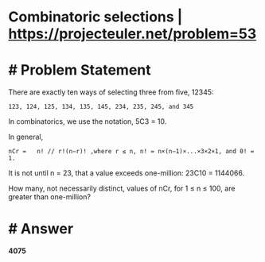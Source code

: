 # Combinatoric selections | https://projecteuler.net/problem=53

# # Problem Statement 



There are exactly ten ways of selecting three from five, 12345:
```
123, 124, 125, 134, 135, 145, 234, 235, 245, and 345
```
In combinatorics, we use the notation, 5C3 = 10.

In general,
```
nCr = 	n! // r!(n−r)! ,where r ≤ n, n! = n×(n−1)×...×3×2×1, and 0! = 1.
```
It is not until n = 23, that a value exceeds one-million: 23C10 = 1144066.

How many, not necessarily distinct, values of  nCr, for 1 ≤ n ≤ 100, are greater than one-million?


# # Answer
**4075**

